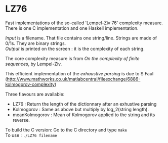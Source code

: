 LZ76
===

Fast implementations of the so-called 'Lempel-Ziv 76' complexity measure. There is one C implementation and one Haskell implementation.

*Input* is a filename. That file contains one string/line. Strings are made of 0/1s. They are binary strings.<br>
*Output* is printed on the screen : it is the complexity of each string.

The core complexity measure is from *On the complexity of finite sequences*, by Lempel-Ziv.

This efficient implementation of the *exhaustive parsing* is due to S Faul (http://www.mathworks.co.uk/matlabcentral/fileexchange/6886-kolmogorov-complexity)

Three flavours are available:
 - LZ76 : Return the length of the dictionnary after an exhustive parsing
 - Kolmogorov : Same as above but multiply by log_2(string length).
 - meanKolmogorov : Mean of Kolmogorov applied to the string and its reverse.


To build the C version:
Go to the C directory and type `make`<br>
To use : `./LZ76 filename`
